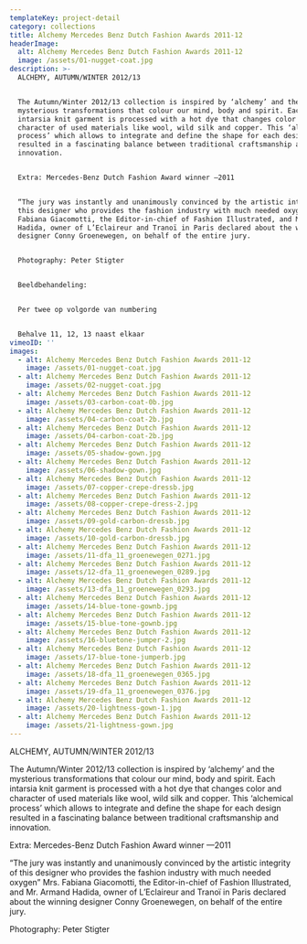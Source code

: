 ```yaml
---
templateKey: project-detail
category: collections
title: Alchemy Mercedes Benz Dutch Fashion Awards 2011-12
headerImage:
  alt: Alchemy Mercedes Benz Dutch Fashion Awards 2011-12
  image: /assets/01-nugget-coat.jpg
description: >-
  ALCHEMY, AUTUMN/WINTER 2012/13


  The Autumn/Winter 2012/13 collection is inspired by ‘alchemy’ and the
  mysterious transformations that colour our mind, body and spirit. Each
  intarsia knit garment is processed with a hot dye that changes color and
  character of used materials like wool, wild silk and copper. This ‘alchemical
  process’ which allows to integrate and define the shape for each design
  resulted in a fascinating balance between traditional craftsmanship and
  innovation.


  Extra: Mercedes-Benz Dutch Fashion Award winner —2011


  “The jury was instantly and unanimously convinced by the artistic integrity of
  this designer who provides the fashion industry with much needed oxygen” Mrs.
  Fabiana Giacomotti, the Editor-in-chief of Fashion Illustrated, and Mr. Armand
  Hadida, owner of L’Eclaireur and Tranoï in Paris declared about the winning
  designer Conny Groenewegen, on behalf of the entire jury.


  Photography: Peter Stigter


  Beeldbehandeling:


  Per twee op volgorde van numbering


  Behalve 11, 12, 13 naast elkaar
vimeoID: ''
images:
  - alt: Alchemy Mercedes Benz Dutch Fashion Awards 2011-12
    image: /assets/01-nugget-coat.jpg
  - alt: Alchemy Mercedes Benz Dutch Fashion Awards 2011-12
    image: /assets/02-nugget-coat.jpg
  - alt: Alchemy Mercedes Benz Dutch Fashion Awards 2011-12
    image: /assets/03-carbon-coat-0b.jpg
  - alt: Alchemy Mercedes Benz Dutch Fashion Awards 2011-12
    image: /assets/04-carbon-coat-2b.jpg
  - alt: Alchemy Mercedes Benz Dutch Fashion Awards 2011-12
    image: /assets/04-carbon-coat-2b.jpg
  - alt: Alchemy Mercedes Benz Dutch Fashion Awards 2011-12
    image: /assets/05-shadow-gown.jpg
  - alt: Alchemy Mercedes Benz Dutch Fashion Awards 2011-12
    image: /assets/06-shadow-gown.jpg
  - alt: Alchemy Mercedes Benz Dutch Fashion Awards 2011-12
    image: /assets/07-copper-crepe-dressb.jpg
  - alt: Alchemy Mercedes Benz Dutch Fashion Awards 2011-12
    image: /assets/08-copper-crepe-dress-2.jpg
  - alt: Alchemy Mercedes Benz Dutch Fashion Awards 2011-12
    image: /assets/09-gold-carbon-dressb.jpg
  - alt: Alchemy Mercedes Benz Dutch Fashion Awards 2011-12
    image: /assets/10-gold-carbon-dressb.jpg
  - alt: Alchemy Mercedes Benz Dutch Fashion Awards 2011-12
    image: /assets/11-dfa_11_groenewegen_0271.jpg
  - alt: Alchemy Mercedes Benz Dutch Fashion Awards 2011-12
    image: /assets/12-dfa_11_groenewegen_0289.jpg
  - alt: Alchemy Mercedes Benz Dutch Fashion Awards 2011-12
    image: /assets/13-dfa_11_groenewegen_0293.jpg
  - alt: Alchemy Mercedes Benz Dutch Fashion Awards 2011-12
    image: /assets/14-blue-tone-gownb.jpg
  - alt: Alchemy Mercedes Benz Dutch Fashion Awards 2011-12
    image: /assets/15-blue-tone-gownb.jpg
  - alt: Alchemy Mercedes Benz Dutch Fashion Awards 2011-12
    image: /assets/16-bluetone-jumper-2.jpg
  - alt: Alchemy Mercedes Benz Dutch Fashion Awards 2011-12
    image: /assets/17-blue-tone-jumperb.jpg
  - alt: Alchemy Mercedes Benz Dutch Fashion Awards 2011-12
    image: /assets/18-dfa_11_groenewegen_0365.jpg
  - alt: Alchemy Mercedes Benz Dutch Fashion Awards 2011-12
    image: /assets/19-dfa_11_groenewegen_0376.jpg
  - alt: Alchemy Mercedes Benz Dutch Fashion Awards 2011-12
    image: /assets/20-lightness-gown-1.jpg
  - alt: Alchemy Mercedes Benz Dutch Fashion Awards 2011-12
    image: /assets/21-lightness-gown.jpg
---
```

ALCHEMY, AUTUMN/WINTER 2012/13

The Autumn/Winter 2012/13 collection is inspired by ‘alchemy’ and the mysterious transformations that colour our mind, body and spirit. Each intarsia knit garment is processed with a hot dye that changes color and character of used materials like wool, wild silk and copper. This ‘alchemical process’ which allows to integrate and define the shape for each design resulted in a fascinating balance between traditional craftsmanship and innovation.

Extra: Mercedes-Benz Dutch Fashion Award winner —2011

“The jury was instantly and unanimously convinced by the artistic integrity of this designer who provides the fashion industry with much needed oxygen” Mrs. Fabiana Giacomotti, the Editor-in-chief of Fashion Illustrated, and Mr. Armand Hadida, owner of L’Eclaireur and Tranoï in Paris declared about the winning designer Conny Groenewegen, on behalf of the entire jury.

Photography: Peter Stigter
